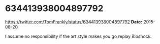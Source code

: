 # 634413938004897792
https://twitter.com/TomFrankly/status/634413938004897792
**Date:** 2015-08-20

I assume no responsibility if the art style makes you go replay Bioshock.
